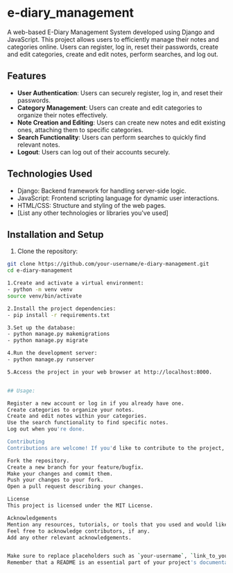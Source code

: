 # e-diary_management

A web-based E-Diary Management System developed using Django and JavaScript. This project allows users to efficiently manage their notes and categories online. Users can register, log in, reset their passwords, create and edit categories, create and edit notes, perform searches, and log out.

## Features

- **User Authentication**: Users can securely register, log in, and reset their passwords.
- **Category Management**: Users can create and edit categories to organize their notes effectively.
- **Note Creation and Editing**: Users can create new notes and edit existing ones, attaching them to specific categories.
- **Search Functionality**: Users can perform searches to quickly find relevant notes.
- **Logout**: Users can log out of their accounts securely.

## Technologies Used

- Django: Backend framework for handling server-side logic.
- JavaScript: Frontend scripting language for dynamic user interactions.
- HTML/CSS: Structure and styling of the web pages.
- [List any other technologies or libraries you've used]

## Installation and Setup

1. Clone the repository:

```bash
git clone https://github.com/your-username/e-diary-management.git
cd e-diary-management

1.Create and activate a virtual environment:
- python -m venv venv
source venv/bin/activate

2.Install the project dependencies:
- pip install -r requirements.txt

3.Set up the database:
- python manage.py makemigrations
- python manage.py migrate

4.Run the development server:
- python manage.py runserver

5.Access the project in your web browser at http://localhost:8000.


## Usage:

Register a new account or log in if you already have one.
Create categories to organize your notes.
Create and edit notes within your categories.
Use the search functionality to find specific notes.
Log out when you're done.

Contributing
Contributions are welcome! If you'd like to contribute to the project, please follow these steps:

Fork the repository.
Create a new branch for your feature/bugfix.
Make your changes and commit them.
Push your changes to your fork.
Open a pull request describing your changes.

License
This project is licensed under the MIT License.

Acknowledgements
Mention any resources, tutorials, or tools that you used and would like to credit.
Feel free to acknowledge contributors, if any.
Add any other relevant acknowledgements.


Make sure to replace placeholders such as `your-username`, `link_to_your_logo_image`, and adjust folder structures, filenames, and content to match your actual project setup.
Remember that a README is an essential part of your project's documentation, so make sure to keep it up-to-date and provide clear and concise information to potential users and contributors.
